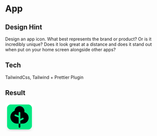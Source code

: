 # App

## Design Hint

Design an app icon. What best represents the brand or product? Or is it incredibly unique? Does it look great at a distance and does it stand out when put on your home screen alongside other apps?

## Tech

TailwindCss, Tailwind + Prettier Plugin

## Result

![Tree App](treeApp.png "Tree App")
